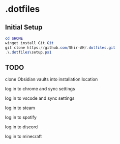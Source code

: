 # .dotfiles

## Initial Setup

```powershell
cd $HOME
winget install Git.Git
git clone https://github.com/Shir-AH/.dotfiles.git
.\.dotfiles\setup.ps1
```

## TODO

clone Obsidian vaults into installation location

log in to chrome and sync settings

log in to vscode and sync settings

log in to steam

log in to spotify

log in to discord

log in to minecraft
